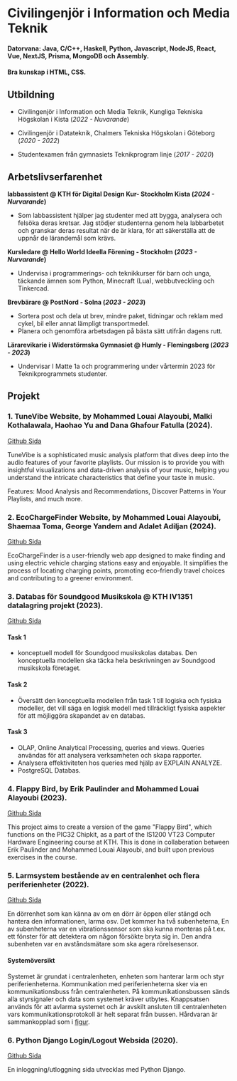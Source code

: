 # Civilingenjör i Information och Media Teknik

#### Datorvana: Java, C/C++, Haskell, Python, Javascript, NodeJS, React, Vue, NextJS, Prisma, MongoDB och Assembly.
#### Bra kunskap i HTML, CSS.

## Utbildning
- Civilingenjör i Information och Media Teknik, Kungliga Tekniska Högskolan i Kista (_2022 - Nuvarande_)
  
- Civilingenjör i Datateknik, Chalmers Tekniska Högskolan i Göteborg (_2020 - 2022_)
  
- Studentexamen från gymnasiets Teknikprogram linje (_2017 - 2020_)

## Arbetslivserfarenhet

**labbassistent @ KTH för Digital Design Kur- Stockholm Kista (_2024 - Nurvarande_)**
- Som labbassistent hjälper jag studenter med att bygga, analysera och felsöka deras kretsar.
  Jag stödjer studenterna genom hela labbarbetet och granskar deras resultat när de är klara,
  för att säkerställa att de uppnår de lärandemål som krävs.

**Kursledare @ Hello World Ideella Förening - Stockholm (_2023 - Nurvarande_)**
- Undervisa i programmerings- och teknikkurser för barn och unga, täckande
  ämnen som Python, Minecraft (Lua), webbutveckling och Tinkercad.
  
**Brevbärare @ PostNord - Solna (_2023 - 2023_)**
- Sortera post och dela ut brev, mindre paket, tidningar och
  reklam med cykel, bil eller annat lämpligt transportmedel.
- Planera och genomföra arbetsdagen på bästa sätt utifrån
  dagens rutt.

**Lärarevikarie i Widerstörmska Gymnasiet @ Humly - Flemingsberg (_2023 - 2023_)**
- Undervisar I Matte 1a och programmering under vårtermin 2023 för
  Teknikprogrammets studenter.

## Projekt

### 1. TuneVibe Website, by Mohammed Louai Alayoubi, Malki Kothalawala, Haohao Yu and Dana Ghafour Fatulla (2024).
[Github Sida](https://github.com/louai20/TuneVibe)

TuneVibe is a sophisticated music analysis platform that dives deep into the audio features of your favorite playlists. 
Our mission is to provide you with insightful visualizations and data-driven analysis of your music, 
helping you understand the intricate characteristics that define your taste in music.

Features: Mood Analysis and Recommendations, Discover Patterns in Your Playlists, and much more.

### 2. EcoChargeFinder Website, by Mohammed Louai Alayoubi, Shaemaa Toma, George Yandem and Adalet Adiljan (2024).
[Github Sida](https://gitfront.io/r/loieayoubi/fJDNH8nUTd2M/EcoChargeFinder/)

EcoChargeFinder is a user-friendly web app designed to make finding and using electric vehicle 
charging stations easy and enjoyable. It simplifies the process of locating charging points, 
promoting eco-friendly travel choices and contributing to a greener environment. 

### 3. Databas för Soundgood Musikskola @ KTH IV1351 datalagring projekt (2023).
[Github Sida](https://github.com/louai20/KTH-IV1351)

#### Task 1
- konceptuell modell för Soundgood musikskolas databas. Den konceptuella modellen ska
  täcka hela beskrivningen av Soundgood musikskola företaget.

#### Task 2
- Översätt den konceptuella modellen från task 1 till logiska och fysiska modeller,
  det vill säga en logisk modell med tillräckligt fysiska aspekter för
  att möjliggöra skapandet av en databas.

#### Task 3
- OLAP, Online Analytical Processing, queries and views. Queries användas för att
  analysera verksamheten och skapa rapporter.
- Analysera effektiviteten hos queries med hjälp av EXPLAIN ANALYZE.
- PostgreSQL Databas.

### 4. Flappy Bird, by Erik Paulinder and Mohammed Louai Alayoubi (2023).
[Github Sida](https://gitfront.io/r/loieayoubi/f8jvZjGVFZ1z/Project/)

This project aims to create a version of the game "Flappy Bird", which functions on the PIC32 Chipkit, 
as a part of the IS1200 VT23 Computer Hardware Engineering course at KTH. This is done in collaberation 
between Erik Paulinder and Mohammed Louai Alayoubi, and built upon previous exercises in the course.

### 5. Larmsystem bestående av en centralenhet och flera periferienheter (2022).
[Github Sida](https://gitfront.io/r/loieayoubi/9LYez4146WNx/DAT290/)

En dörrenhet som kan känna av om en dörr är öppen eller stängd och hantera den informationen, larma osv. 
Det kommer ha två subenheterna, En av subenheterna var en vibrationssensor som ska kunna monteras på t.ex. 
ett fönster för att detektera om någon försökte bryta sig in. Den andra subenheten var en avståndsmätare som
ska agera rörelsesensor.

#### Systemöversikt
Systemet är grundat i centralenheten, enheten som hanterar larm och styr periferienheterna. Kommunikation
med periferienheterna sker via en kommunikationsbuss från centralenheten. På kommunikationsbussen sänds alla
styrsignaler och data som systemet kräver utbytes. Knappsatsen används för att avlarma systemet och är avskilt
ansluten till centralenheten vars kommunikationsprotokoll är helt separat från bussen. Hårdvaran är 
sammankopplad som i [figur](https://gitfront.io/r/loieayoubi/9LYez4146WNx/DAT290/raw/dokumentation/projektrapport/figure/auxiliary/system%c3%b6versikt.pdf).

### 6.  Python Django Login/Logout Websida (2020).
[Github Sida](https://github.com/louai20/Python-Django-Login-Logout-Website)

En inloggning/utloggning sida utvecklas med Python Django.
